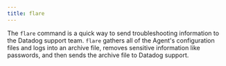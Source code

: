 ```yaml
---
title: flare
---
```

The `flare` command is a quick way to send troubleshooting information to the Datadog support team. `flare` gathers all of the Agent's configuration files and logs into an archive file, removes sensitive information like passwords, and then sends the archive file to Datadog support.
